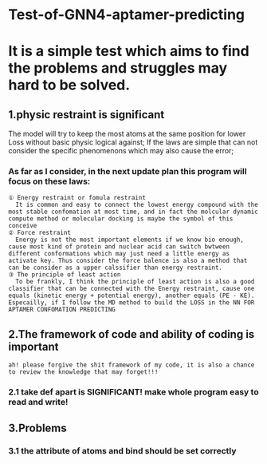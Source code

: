 # Test-of-GNN4-aptamer-predicting

# It is a simple test which aims to find the problems and struggles may hard to be solved.
## 1.physic restraint is significant
  The model will try to keep the most atoms at the same position for lower Loss without basic physic logical against;
  If the laws are simple that can not consider the specific phenomenons which may also cause the error;
### As far as I consider, in the next update plan this program will focus on these laws:
    ① Energy restraint or fomula restraint
      It is common and easy to connect the lowest energy compound with the most stable confomation at most time, and in fact the molcular dynamic compute method or molecular docking is maybe the symbol of this conceive
    ② Force restraint
      Energy is not the most important elements if we know bio enough, cause most kind of protein and nuclear acid can switch bwtween different conformations which may just need a little energy as activate key. Thus consider the force balence is also a method that can be consider as a upper calssifier than energy restraint.
    ③ The principle of least action
      To be frankly, I think the principle of least action is also a good classifier that can be connected with the Energy restraint, cause one equals (kinetic energy + potential energy), another equals (PE - KE). Especailly, if I follow the MD method to build the LOSS in the NN FOR APTAMER CONFOMATION PREDICTING  
## 2.The framework of code and ability of coding is important
    ah! please forgive the shit framework of my code, it is also a chance to review the knowledge that may forget!!!
### 2.1 take def apart is SIGNIFICANT! make whole program easy to read and write!

## 3.Problems
### 3.1 the attribute of atoms and bind should be set correctly
